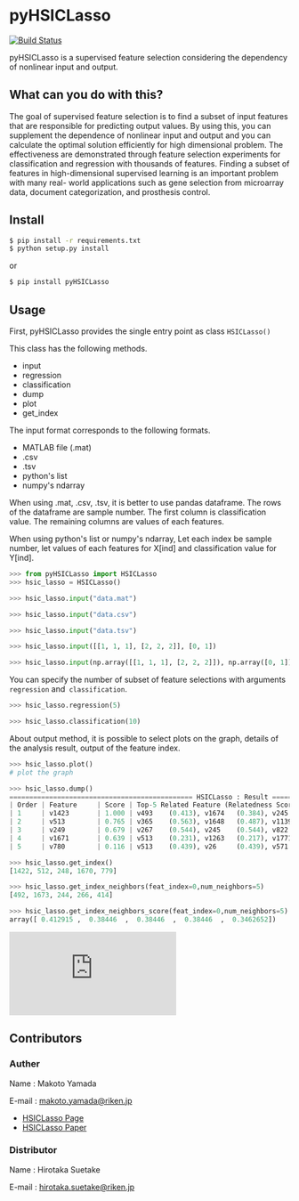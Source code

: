 # pyHSICLasso
[![Build Status](https://travis-ci.org/riken-aip/pyHSICLasso.svg?branch=master)](https://travis-ci.org/suecharo/pyHSICLasso)

pyHSICLasso is a supervised feature selection considering the dependency of nonlinear input and output.

## What can you do with this?
The goal of supervised feature selection is to find a subset of input features that are responsible for predicting output values. By using this, you can supplement the dependence of nonlinear input and output and you can calculate the optimal solution efficiently for high dimensional problem. The effectiveness are demonstrated through feature selection experiments for classification and regression with thousands of features. Finding a subset of features in high-dimensional supervised learning is an important problem with many real- world applications such as gene selection from microarray data, document categorization, and prosthesis control.

## Install
```sh
$ pip install -r requirements.txt
$ python setup.py install
```

or  

```sh
$ pip install pyHSICLasso
```

## Usage
First, pyHSICLasso provides the single entry point as class `HSICLasso()`

This class has the following methods.

- input
- regression
- classification
- dump
- plot
- get_index

The input format corresponds to the following formats.

- MATLAB file (.mat)
- .csv
- .tsv
- python's list
- numpy's ndarray

When using .mat, .csv, .tsv, it is better to use pandas dataframe. The rows of the dataframe are  sample number. The first column is classification value. The remaining columns are values of each features.

When using python's list or numpy's ndarray, Let each index be sample number, let values of each features for X[ind] and classification value for Y[ind].

```py
>>> from pyHSICLasso import HSICLasso
>>> hsic_lasso = HSICLasso()

>>> hsic_lasso.input("data.mat")

>>> hsic_lasso.input("data.csv")

>>> hsic_lasso.input("data.tsv")

>>> hsic_lasso.input([[1, 1, 1], [2, 2, 2]], [0, 1])

>>> hsic_lasso.input(np.array([[1, 1, 1], [2, 2, 2]]), np.array([0, 1]))
```

You can specify the number of subset of feature selections with arguments `regression` and` classification`.

```py
>>> hsic_lasso.regression(5)

>>> hsic_lasso.classification(10)
```

About output method, it is possible to select plots on the graph, details of the analysis result, output of the feature index.

```py
>>> hsic_lasso.plot()
# plot the graph

>>> hsic_lasso.dump()
============================================== HSICLasso : Result ==================================================
| Order | Feature     | Score | Top-5 Related Feature (Relatedness Score)                                          |
| 1     | v1423       | 1.000 | v493    (0.413), v1674   (0.384), v245    (0.384), v267    (0.384), v415    (0.346)|
| 2     | v513        | 0.765 | v365    (0.563), v1648   (0.487), v1139   (0.456), v1912   (0.450), v241    (0.446)|
| 3     | v249        | 0.679 | v267    (0.544), v245    (0.544), v822    (0.381), v824    (0.374), v1897   (0.343)|
| 4     | v1671       | 0.639 | v513    (0.231), v1263   (0.217), v1771   (0.202), v1912   (0.197), v187    (0.179)|
| 5     | v780        | 0.116 | v513    (0.439), v26     (0.439), v571    (0.410), v127    (0.369), v91     (0.361)|

>>> hsic_lasso.get_index()
[1422, 512, 248, 1670, 779]

>>> hsic_lasso.get_index_neighbors(feat_index=0,num_neighbors=5)
[492, 1673, 244, 266, 414]

>>> hsic_lasso.get_index_neighbors_score(feat_index=0,num_neighbors=5)
array([ 0.412915 ,  0.38446  ,  0.38446  ,  0.38446  ,  0.3462652])

```
![graph](https://www.fastpic.jp/images.php?file=6530104232.png)


## Contributors
### Auther
Name : Makoto Yamada

E-mail : makoto.yamada@riken.jp

- [HSICLasso Page](http://www.makotoyamada-ml.com/hsiclasso.html)
- [HSICLasso Paper](https://arxiv.org/pdf/1202.0515.pdf)

### Distributor
Name : Hirotaka Suetake

E-mail : hirotaka.suetake@riken.jp
